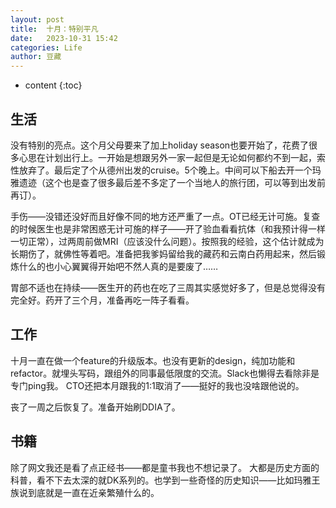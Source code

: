 ```yaml
---
layout: post
title:  十月：特别平凡
date:   2023-10-31 15:42
categories: Life
author: 豆藏
---
```


* content
{:toc}

## 生活

没有特别的亮点。这个月父母要来了加上holiday season也要开始了，花费了很多心思在计划出行上。一开始是想跟另外一家一起但是无论如何都约不到一起，索性放弃了。最后定了个从德州出发的cruise。5个晚上。中间可以下船去开一个玛雅遗迹（这个也是查了很多最后差不多定了一个当地人的旅行团，可以等到出发前再订）。


手伤——没错还没好而且好像不同的地方还严重了一点。OT已经无计可施。复查的时候医生也是非常困惑无计可施的样子——开了验血看看抗体（和我预计得一样一切正常），过两周前做MRI（应该没什么问题）。按照我的经验，这个估计就成为长期伤了，就佛性等着吧。准备把我爹妈留给我的藏药和云南白药用起来，然后锻炼什么的也小心翼翼得开始吧不然人真的是要废了……

胃部不适也在持续——医生开的药也在吃了三周其实感觉好多了，但是总觉得没有完全好。药开了三个月，准备再吃一阵子看看。





## 工作
十月一直在做一个feature的升级版本。也没有更新的design，纯加功能和refactor。就埋头写码，跟组外的同事最低限度的交流。Slack也懒得去看除非是专门ping我。
CTO还把本月跟我的1:1取消了——挺好的我也没啥跟他说的。

丧了一周之后恢复了。准备开始刷DDIA了。


## 书籍
除了网文我还是看了点正经书——都是童书我也不想记录了。
大都是历史方面的科普，看不下去太深的就DK系列的。也学到一些奇怪的历史知识——比如玛雅王族说到底就是一直在近亲繁殖什么的。
